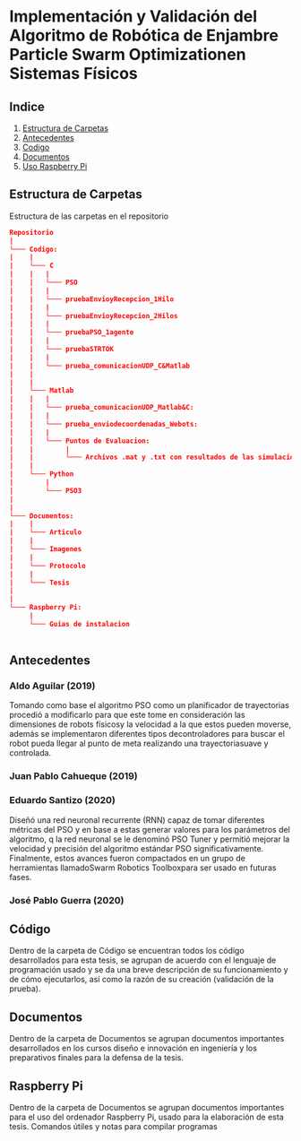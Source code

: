 # Implementación y Validación del Algoritmo de Robótica de Enjambre Particle Swarm Optimizationen Sistemas Físicos

## Indice
1. [Estructura de Carpetas](#Estructura-de-Carpetas)
2. [Antecedentes](#Antecedentes)
3. [Codigo](#Codigo)
4. [Documentos](#Documentos)
5. [Uso Raspberry Pi](#Raspberry-Pi)

## Estructura de Carpetas
Estructura de las carpetas en el repositorio
```json
Repositorio
| 
└─── Codigo:
|    | 
|    └─── C
|    |   |
|    |   └─── PSO
|    |   |
|    |   └─── pruebaEnvioyRecepcion_1Hilo
|    |   |
|    |   └─── pruebaEnvioyRecepcion_2Hilos
|    |   |
|    |   └─── pruebaPSO_1agente
|    |   |
|    |   └─── pruebaSTRTOK
|    |   |
|    |   └─── prueba_comunicacionUDP_C&Matlab
|    |
|    |
|    └─── Matlab
|    |   |
|    |   └─── prueba_comunicacionUDP_Matlab&C:
|    |   |
|    |   └─── prueba_enviodecoordenadas_Webots:
|    |   |
|    |   └─── Puntos de Evaluacion:
|    |        |   
|    |        └─── Archivos .mat y .txt con resultados de las simulaciones en Webots
|    |
|    └─── Python
| 	 	 |
| 	 	 └─── PSO3
| 	   
| 
└─── Documentos:
|    | 
|    └─── Articulo
|    | 
|    └─── Imagenes
|    | 
|    └─── Protocolo
|    | 
|    └─── Tesis 
|
|
└─── Raspberry Pi:
     | 
     └─── Guias de instalacion
	   
```

## Antecedentes 
### Aldo Aguilar (2019)
Tomando como base el algoritmo PSO como un planificador de trayectorias procedió a modificarlo para que este tome en consideración las dimensiones de robots físicosy la velocidad a la que estos pueden moverse, además se implementaron diferentes tipos decontroladores para buscar el robot pueda llegar al punto de meta realizando una trayectoriasuave y controlada.

### Juan Pablo Cahueque (2019)

### Eduardo Santizo (2020)
Diseñó una red neuronal recurrente (RNN) capaz de tomar diferentes métricas del PSO y en base a estas generar valores para los parámetros del algoritmo, q la red neuronal se le denominó PSO Tuner y permitió mejorar la velocidad y precisión del algoritmo estándar PSO significativamente. Finalmente, estos avances fueron compactados en un grupo de herramientas llamadoSwarm Robotics Toolboxpara ser usado en futuras fases.

### José Pablo Guerra (2020)


## Código
Dentro de la carpeta de Código se encuentran todos los código desarrollados para esta tesis, se agrupan de acuerdo con el  lenguaje de programación usado y se da una breve descripción de su funcionamiento y de cómo ejecutarlos, así como la razón de su creación (validación de la prueba).    


## Documentos
Dentro de la carpeta de Documentos se agrupan documentos importantes desarrollados en los cursos diseño e innovación en ingeniería y los preparativos finales para la defensa de la tesis.


## Raspberry Pi
Dentro de la carpeta de Documentos se agrupan documentos importantes para el uso del ordenador Raspberry Pi, usado para la elaboración de esta tesis. Comandos útiles y notas para compilar programas




